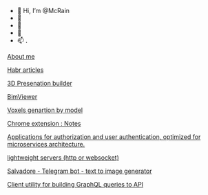 - 👋 Hi, I’m @McRain
- 👀 
- 🌱 
- 💞️ 
- 📫 .


[About me](https://iam.reneos.com/)

[Habr articles](https://habr.com/ru/users/McRain/articles/)
  
[3D Presenation builder](https://github.com/McRain/stage)

[BimViewer](https://github.com/McRain/bim)

[Voxels genartion by model](https://voxelgen.reneos.com/)

[Chrome extension : Notes ](https://chromewebstore.google.com/detail/note-helper/ecjnfhhalochinmpoikmpidnhbblmgdf?utm_source=git_page)

[Applications for authorization and user authentication, optimized for microservices architecture.](https://github.com/McRain/reneos.auth)

[lightweight servers (http or websocket)](https://github.com/McRain/reneos.server)

[Salvadore - Telegram bot - text to image generator](https://t.me/salvadore_bot)

[Client utility for building GraphQL queries to API](https://github.com/McRain/reneos.gqlc)


<!---
McRain/McRain is a ✨ special ✨ repository because its `README.md` (this file) appears on your GitHub profile.
You can click the Preview link to take a look at your changes.
--->
